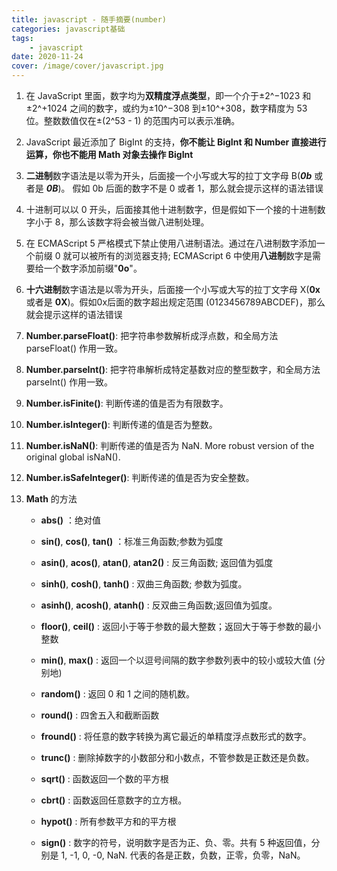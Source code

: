 ```yaml
---
title: javascript - 随手摘要(number)
categories: javascript基础
tags:
    - javascript
date: 2020-11-24
cover: /image/cover/javascript.jpg
---
```


1. 在 JavaScript 里面，数字均为**双精度浮点类型**，即一个介于±2^−1023 和±2^+1024 之间的数字，或约为±10^−308 到±10^+308，数字精度为 53 位。整数数值仅在±(2^53 - 1) 的范围内可以表示准确。

2. JavaScript 最近添加了 BigInt 的支持，**你不能让 BigInt 和 Number 直接进行运算，你也不能用 Math 对象去操作 BigInt**

3. **二进制**数字语法是以零为开头，后面接一个小写或大写的拉丁文字母 B(***0b*** 或者是 ***0B***)。 假如 0b 后面的数字不是 0 或者 1，那么就会提示这样的语法错误

4. 十进制可以以 0 开头，后面接其他十进制数字，但是假如下一个接的十进制数字小于 8，那么该数字将会被当做八进制处理。

5. 在 ECMAScript 5 严格模式下禁止使用八进制语法。通过在八进制数字添加一个前缀 0 就可以被所有的浏览器支持; ECMAScript 6 中使用**八进制**数字是需要给一个数字添加前缀"**0o**"。

6. **十六进制**数字语法是以零为开头，后面接一个小写或大写的拉丁文字母 X(**0x** 或者是 **0X**)。假如0x后面的数字超出规定范围 (0123456789ABCDEF)，那么就会提示这样的语法错误

7. **Number.parseFloat()**: 把字符串参数解析成浮点数，和全局方法 parseFloat() 作用一致。

8. **Number.parseInt()**: 把字符串解析成特定基数对应的整型数字，和全局方法 parseInt() 作用一致。

9. **Number.isFinite()**: 判断传递的值是否为有限数字。

10. **Number.isInteger()**: 判断传递的值是否为整数。

11. **Number.isNaN()**: 判断传递的值是否为 NaN. More robust version of the original global isNaN().

12. **Number.isSafeInteger()**: 判断传递的值是否为安全整数。

13. **Math** 的方法

    - **abs()** ：绝对值

    - **sin()**, **cos()**, **tan()** ：标准三角函数;参数为弧度

    - **asin()**, **acos()**, **atan()**, **atan2()** : 反三角函数; 返回值为弧度

    - **sinh()**, **cosh()**, **tanh()** : 双曲三角函数; 参数为弧度。

    - **asinh()**, **acosh()**, **atanh()** : 反双曲三角函数;返回值为弧度。

    - **floor()**, **ceil()** : 返回小于等于参数的最大整数；返回大于等于参数的最小整数

    - **min()**, **max()** : 返回一个以逗号间隔的数字参数列表中的较小或较大值 (分别地)

    - **random()** : 返回 0 和 1 之间的随机数。

    - **round()** : 四舍五入和截断函数

    - **fround()** : 将任意的数字转换为离它最近的单精度浮点数形式的数字。

    - **trunc()** : 删除掉数字的小数部分和小数点，不管参数是正数还是负数。

    - **sqrt()** : 函数返回一个数的平方根

    - **cbrt()** : 函数返回任意数字的立方根。

    - **hypot()** : 所有参数平方和的平方根

    - **sign()** : 数字的符号，说明数字是否为正、负、零。共有 5 种返回值，分别是 1, -1, 0, -0, NaN. 代表的各是正数，负数，正零，负零，NaN。
